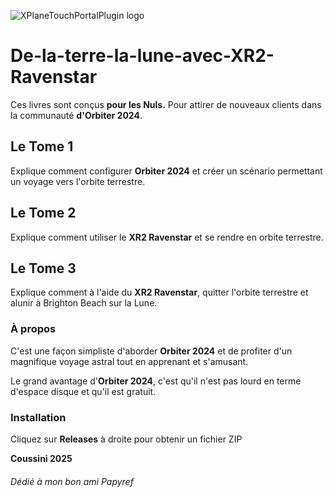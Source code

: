 ![XPlaneTouchPortalPlugin logo](assets/XPlaneTouchPortalPlugin.png)

# De-la-terre-la-lune-avec-XR2-Ravenstar

Ces livres sont conçus **pour les Nuls.** Pour attirer de nouveaux clients dans la communauté **d&#39;Orbiter 2024**.

## Le Tome 1
Explique comment configurer **Orbiter 2024** et créer un scénario permettant un voyage vers l&#39;orbite terrestre. 

## Le Tome 2
Explique comment utiliser le **XR2 Ravenstar** et se rendre en orbite terrestre. 

## Le Tome 3
Explique comment à l&#39;aide du **XR2 Ravenstar**, quitter l&#39;orbite terrestre et alunir à Brighton Beach sur la Lune.

### À propos
C&#39;est une façon simpliste d&#39;aborder **Orbiter 2024** et de profiter d&#39;un magnifique voyage astral tout en apprenant et s&#39;amusant.

Le grand avantage d&#39;**Orbiter 2024**, c&#39;est qu&#39;il n&#39;est pas lourd en terme d&#39;espace disque et qu&#39;il est gratuit.

### Installation
Cliquez sur **Releases** à droite pour obtenir un fichier ZIP

**Coussini 2025**
###### Dédié à mon bon ami Papyref
